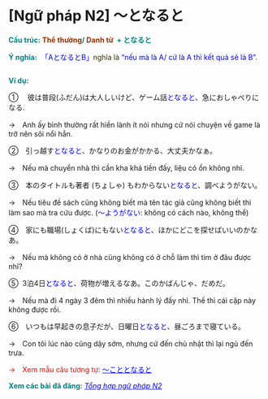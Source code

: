 # [Ngữ pháp N2] 〜となると
<div class="entry-content">
<p><strong><span style="color: #008080;">Cấu trúc: <span style="color: #993300;">Thể thường</span>/ <span style="color: #993300;">Danh từ</span> </span></strong><strong><span style="color: #993300;"> <span style="color: #008080;">+ となると</span></span></strong></p>
<p><strong><span style="color: #008080;">Ý nghĩa:</span></strong><span style="color: #0000ff;">  「AとなるとB」<span style="color: #333300;">nghĩa là</span> “nếu mà là A/ cứ là A thì kết quả sẽ là B”.</span></p>
<p><ins class="adsbygoogle adslot_1" data-ad-client="ca-pub-2233580070484357" data-ad-slot="4413057825" style="display: inline-block;"></ins><br/>
<script>// <![CDATA[ (adsbygoogle = window.adsbygoogle || []).push({}); // ]]&gt;</script></p>
<p><strong><span style="color: #008080;">Ví dụ:</span></strong></p>
<p><span style="font-weight: 400;">①　 </span><span style="font-weight: 400;">彼は普段(ふだん)は大人しいけど、ゲーム話</span><span style="font-weight: 400; color: #0000ff;">となると</span><span style="font-weight: 400;">、急におしゃべりになる</span><span style="font-weight: 400;">.</span></p>
<p><span style="font-weight: 400;">→　Anh ấy bình thường rất hiền lành ít nói nhưng cứ nói chuyện về game là trở nên sôi nổi hẳn.</span></p>
<p><span style="font-weight: 400;">②　</span><span style="font-weight: 400;">引っ越す</span><span style="font-weight: 400; color: #0000ff;">となると</span><span style="font-weight: 400;">、かなりのお金がかかる、大丈夫かなぁ。</span></p>
<p><span style="font-weight: 400;">→　Nếu mà chuyển nhà thì cần kha khá tiền đấy, liệu có ổn không nhỉ.</span></p>
<p><span style="font-weight: 400;">③　本のタイトルも著者 (ちょしゃ) もわからない<span style="color: #0000ff;">となると</span>、調べようがない</span><span style="font-weight: 400;">。</span></p>
<p><span style="font-weight: 400;">→　Nếu tiêu đề sách cũng không biết mà</span><span style="font-weight: 400;"> tên tác giả cũng không biết thì làm sao mà tra cứu được. (<span style="color: #0000ff;">〜ようがない</span>: không có cách nào, không thể)</span></p>
<p><span style="font-weight: 400;">④　家にも職場(しょくば)にもない<span style="color: #0000ff;">となると</span>、ほかにどこを探せばいいのかなあ。</span></p>
<p>→　Nếu mà không có ở nhà cũng không có ở chỗ làm thì tìm ở đâu được nhỉ?</p>
<p><span style="font-weight: 400;">⑤  3泊4日<span style="color: #0000ff;">となると</span>、荷物が増えるなあ。このかばんじゃ、だめだ。</span></p>
<p>→　Nếu mà đi 4 ngày 3 đêm thì nhiều hành lý đấy nhỉ. Thế thì cái cặp này không được rồi.</p>
<p><span style="font-weight: 400;">⑥　いつもは</span><span style="font-weight: 400;">早起</span><span style="font-weight: 400;">きの</span><span style="font-weight: 400;">息子</span><span style="font-weight: 400;">だが、</span><span style="font-weight: 400;">日曜日</span><span style="font-weight: 400; color: #0000ff;">となると</span><span style="font-weight: 400;">、</span><span style="font-weight: 400;">昼ごろ</span><span style="font-weight: 400;">まで</span><span style="font-weight: 400;">寝</span><span style="font-weight: 400;">ている。</span></p>
<p><span style="font-weight: 400;">→　Con tôi lúc nào cũng dậy sớm, nhưng cứ đến chủ nhật thì lại ngủ đến trưa.</span></p>
<p><span style="color: #ff0000;">→　Xem mẫu câu tương tự</span>: <span style="text-decoration: underline;"><span style="color: #0000ff;"><a href="https://bikae.net/ngu-phap/ngu-phap-n2-no-koto-tonaruto/" style="color: #0000ff; text-decoration: underline;">〜こととなると</a></span></span></p>
<p><strong><span style="color: #008080;">Xem các bài đã đăng</span></strong>: <span style="color: #0000ff;"><em><a href="https://bikae.net/ngu-phap/tong-hop-ngu-phap-n2/" style="color: #0000ff;" target="_blank">Tổng hợp ngữ pháp N2</a></em></span></p>

</div>